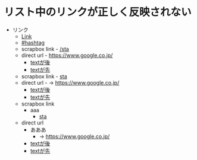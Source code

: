 # リスト中のリンクが正しく反映されない
- リンク
    - [Link](link.md)
    - [#hashtag](hashtag.md)
    - scrapbox link
 	      - [/sta](https://scrapbox.io/sta)
    - direct url
 		    - https://www.google.co.jp/
        - [textが後](https://scrapbox.io/sta/)
        - [textが先](https://scrapbox.io/sta/)
    - scrapbox link
 	      - [sta](https://scrapbox.io/sta)
    - direct url
 		    - → https://www.google.co.jp/
        - [textが後](https://scrapbox.io/sta/)
        - [textが先](https://scrapbox.io/sta/)
    - scrapbox link
        - aaa
 	      - [sta](https://scrapbox.io/sta)
    - direct url
        - あああ
 		    - → https://www.google.co.jp/
        - [textが後](https://scrapbox.io/sta/)
        - [textが先](https://scrapbox.io/sta/)
